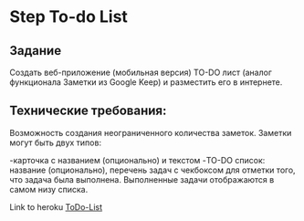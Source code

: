 # Step To-do List
## Задание
Создать веб-приложение (мобильная версия) TO-DO лист (аналог функционала Заметки из Google Keep) и разместить его в интернете.

## Технические требования:

Возможность создания неограниченного количества заметок.
Заметки могут быть двух типов:

-карточка с названием (опционально) и текстом
-TO-DO список: название (опционально), перечень задач с чекбоксом для отметки того, что задача была выполнена. Выполненные задачи отображаются в самом низу списка.


Link to heroku [ToDo-List](https://agile-castle-59377.herokuapp.com)






